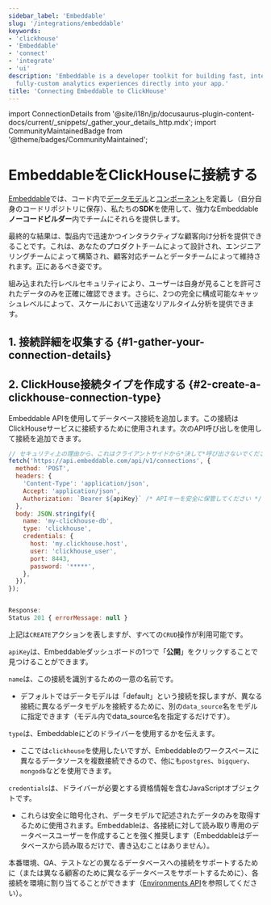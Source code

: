 ```yaml
---
sidebar_label: 'Embeddable'
slug: '/integrations/embeddable'
keywords:
- 'clickhouse'
- 'Embeddable'
- 'connect'
- 'integrate'
- 'ui'
description: 'Embeddable is a developer toolkit for building fast, interactive,
  fully-custom analytics experiences directly into your app.'
title: 'Connecting Embeddable to ClickHouse'
---
```


import ConnectionDetails from '@site/i18n/jp/docusaurus-plugin-content-docs/current/_snippets/_gather_your_details_http.mdx';
import CommunityMaintainedBadge from '@theme/badges/CommunityMaintained';


# EmbeddableをClickHouseに接続する

<CommunityMaintainedBadge/>

[Embeddable](https://embeddable.com/)では、コード内で[データモデル](https://docs.embeddable.com/data-modeling/introduction)と[コンポーネント](https://docs.embeddable.com/development/introduction)を定義し（自分自身のコードリポジトリに保存）、私たちの**SDK**を使用して、強力なEmbeddable**ノーコードビルダー**内でチームにそれらを提供します。

最終的な結果は、製品内で迅速かつインタラクティブな顧客向け分析を提供できることです。これは、あなたのプロダクトチームによって設計され、エンジニアリングチームによって構築され、顧客対応チームとデータチームによって維持されます。正にあるべき姿です。

組み込まれた行レベルセキュリティにより、ユーザーは自身が見ることを許可されたデータのみを正確に確認できます。さらに、2つの完全に構成可能なキャッシュレベルによって、スケールにおいて迅速なリアルタイム分析を提供できます。

## 1. 接続詳細を収集する {#1-gather-your-connection-details}
<ConnectionDetails />

## 2. ClickHouse接続タイプを作成する {#2-create-a-clickhouse-connection-type}

Embeddable APIを使用してデータベース接続を追加します。この接続はClickHouseサービスに接続するために使用されます。次のAPI呼び出しを使用して接続を追加できます。

```javascript
// セキュリティ上の理由から、これはクライアントサイドから*決して*呼び出さないでください
fetch('https://api.embeddable.com/api/v1/connections', {
  method: 'POST',
  headers: {
    'Content-Type': 'application/json',
    Accept: 'application/json',
    Authorization: `Bearer ${apiKey}` /* APIキーを安全に保管してください */,
  },
  body: JSON.stringify({
    name: 'my-clickhouse-db',
    type: 'clickhouse',
    credentials: {
      host: 'my.clickhouse.host',
      user: 'clickhouse_user',
      port: 8443,
      password: '*****',
    },
  }),
});


Response:
Status 201 { errorMessage: null }
```

上記は`CREATE`アクションを表しますが、すべての`CRUD`操作が利用可能です。

`apiKey`は、Embeddableダッシュボードの1つで「**公開**」をクリックすることで見つけることができます。

`name`は、この接続を識別するための一意の名前です。
- デフォルトではデータモデルは「default」という接続を探しますが、異なる接続に異なるデータモデルを接続するために、別の`data_source`名をモデルに指定できます（モデル内でdata_source名を指定するだけです）。

`type`は、Embeddableにどのドライバーを使用するかを伝えます。

- ここでは`clickhouse`を使用したいですが、Embeddableのワークスペースに異なるデータソースを複数接続できるので、他にも`postgres`、`bigquery`、`mongodb`などを使用できます。

`credentials`は、ドライバーが必要とする資格情報を含むJavaScriptオブジェクトです。
- これらは安全に暗号化され、データモデルで記述されたデータのみを取得するために使用されます。Embeddableは、各接続に対して読み取り専用のデータベースユーザーを作成することを強く推奨します（Embeddableはデータベースから読み取るだけで、書き込むことはありません）。

本番環境、QA、テストなどの異なるデータベースへの接続をサポートするために（または異なる顧客のために異なるデータベースをサポートするために）、各接続を環境に割り当てることができます（[Environments API](https://docs.embeddable.com/data/environments)を参照してください）。
